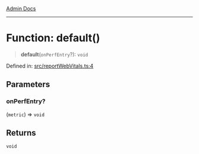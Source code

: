 [Admin Docs](/)

***

# Function: default()

> **default**(`onPerfEntry`?): `void`

Defined in: [src/reportWebVitals.ts:4](https://github.com/PalisadoesFoundation/talawa-admin/blob/main/src/reportWebVitals.ts#L4)

## Parameters

### onPerfEntry?

(`metric`) => `void`

## Returns

`void`
